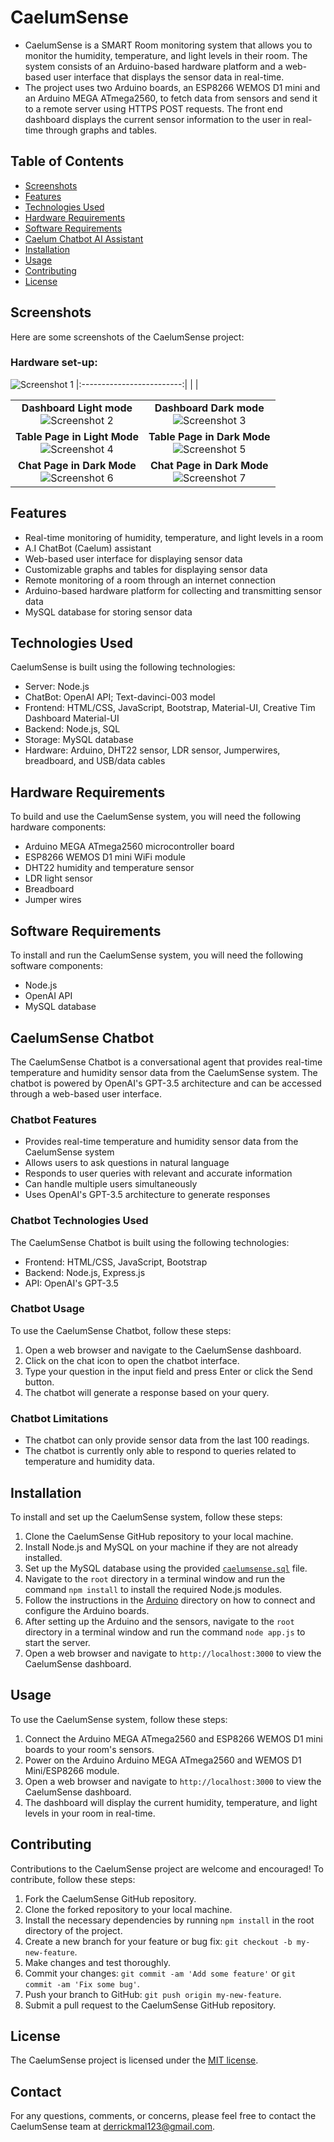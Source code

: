 # CaelumSense

- CaelumSense is a SMART Room monitoring system that allows you to monitor the humidity, temperature, and light levels in their room. The system consists of an Arduino-based hardware platform and a web-based user interface that displays the sensor data in real-time.
- The project uses two Arduino boards, an ESP8266 WEMOS D1 mini and an Arduino MEGA ATmega2560, to fetch data from sensors and send it to a remote server using HTTPS POST requests. The front end dashboard displays the current sensor information to the user in real-time through graphs and tables.

## Table of Contents

- [Screenshots](#screenshots)
- [Features](#features)
- [Technologies Used](#technologies-used)
- [Hardware Requirements](#hardware-requirements)
- [Software Requirements](#software-requirements)
- [Caelum Chatbot AI Assistant](#CaelumSense-Chatbot)
- [Installation](#installation)
- [Usage](#usage)
- [Contributing](#contributing)
- [License](#license)

## Screenshots

Here are some screenshots of the CaelumSense project:

### Hardware set-up:
![Screenshot 1](/screenshots/IMG_20230413_143824_578.jpg)
|:-------------------------:|
| | 

| | |
|:-------------------------:|:-------------------------:|
|**Dashboard Light mode**<br>![Screenshot 2](/screenshots/caelumsense_dash_light.png)|**Dashboard Dark mode**<br>![Screenshot 3](/screenshots/caelumsense_dash_dark.png)|
|**Table Page in Light Mode**<br>![Screenshot 4](/screenshots/caelumsense_table_light.png)|**Table Page in Dark Mode**<br>![Screenshot 5](/screenshots/caelumsense_table_dark.png)|
|**Chat Page in Dark Mode**<br>![Screenshot 6](/screenshots/caelumsense_chart_light.png)|**Chat Page in Dark Mode**<br>![Screenshot 7](/screenshots/caelumsense_chart_dark.png)|

## Features

- Real-time monitoring of humidity, temperature, and light levels in a room
- A.I ChatBot (Caelum) assistant
- Web-based user interface for displaying sensor data
- Customizable graphs and tables for displaying sensor data
- Remote monitoring of a room through an internet connection
- Arduino-based hardware platform for collecting and transmitting sensor data
- MySQL database for storing sensor data

## Technologies Used

CaelumSense is built using the following technologies:

- Server: Node.js
- ChatBot: OpenAI API; Text-davinci-003 model
- Frontend: HTML/CSS, JavaScript, Bootstrap, Material-UI, Creative Tim Dashboard Material-UI
- Backend: Node.js, SQL
- Storage: MySQL database
- Hardware: Arduino, DHT22 sensor, LDR sensor, Jumperwires, breadboard, and USB/data cables

## Hardware Requirements

To build and use the CaelumSense system, you will need the following hardware components:

- Arduino MEGA ATmega2560 microcontroller board
- ESP8266 WEMOS D1 mini WiFi module
- DHT22 humidity and temperature sensor
- LDR light sensor
- Breadboard
- Jumper wires

## Software Requirements

To install and run the CaelumSense system, you will need the following software components:

- Node.js
- OpenAI API
- MySQL database

## CaelumSense Chatbot

The CaelumSense Chatbot is a conversational agent that provides real-time temperature and humidity sensor data from the CaelumSense system. The chatbot is powered by OpenAI's GPT-3.5 architecture and can be accessed through a web-based user interface.

### Chatbot Features

- Provides real-time temperature and humidity sensor data from the CaelumSense system
- Allows users to ask questions in natural language
- Responds to user queries with relevant and accurate information
- Can handle multiple users simultaneously
- Uses OpenAI's GPT-3.5 architecture to generate responses

### Chatbot Technologies Used

The CaelumSense Chatbot is built using the following technologies:

- Frontend: HTML/CSS, JavaScript, Bootstrap
- Backend: Node.js, Express.js
- API: OpenAI's GPT-3.5

### Chatbot Usage

To use the CaelumSense Chatbot, follow these steps:

1. Open a web browser and navigate to the CaelumSense dashboard.
2. Click on the chat icon to open the chatbot interface.
3. Type your question in the input field and press Enter or click the Send button.
4. The chatbot will generate a response based on your query.

### Chatbot Limitations

- The chatbot can only provide sensor data from the last 100 readings.
- The chatbot is currently only able to respond to queries related to temperature and humidity data.
## Installation

To install and set up the CaelumSense system, follow these steps:

1. Clone the CaelumSense GitHub repository to your local machine.
2. Install Node.js and MySQL on your machine if they are not already installed.
3. Set up the MySQL database using the provided [`caelumsense.sql`](https://github.com/DeroMal/CaelumSense-SMART-ROOM/tree/master/database) file.
4. Navigate to the `root` directory in a terminal window and run the command `npm install` to install the required Node.js modules.
5. Follow the instructions in the [Arduino](https://github.com/DeroMal/CaelumSense-SMART-ROOM/tree/master/Arduino#readme) directory on how to connect and configure the Arduino boards.
6. After setting up the Arduino and the sensors, navigate to the `root` directory in a terminal window and run the command `node app.js` to start the server.
7. Open a web browser and navigate to `http://localhost:3000` to view the CaelumSense dashboard.

## Usage

To use the CaelumSense system, follow these steps:

1. Connect the Arduino MEGA ATmega2560 and ESP8266 WEMOS D1 mini boards to your room's sensors.
2. Power on the Arduino Arduino MEGA ATmega2560 and WEMOS D1 Mini/ESP8266 module.
3. Open a web browser and navigate to `http://localhost:3000` to view the CaelumSense dashboard.
4. The dashboard will display the current humidity, temperature, and light levels in your room in real-time.

## Contributing

Contributions to the CaelumSense project are welcome and encouraged! To contribute, follow these steps:

1. Fork the CaelumSense GitHub repository.
2. Clone the forked repository to your local machine.
3. Install the necessary dependencies by running `npm install` in the root directory of the project.
4. Create a new branch for your feature or bug fix: `git checkout -b my-new-feature`.
5. Make changes and test thoroughly.
6. Commit your changes: `git commit -am 'Add some feature'` or `git commit -am 'Fix some bug'`.
7. Push your branch to GitHub: `git push origin my-new-feature`.
8. Submit a pull request to the CaelumSense GitHub repository.

## License

The CaelumSense project is licensed under the [MIT license](https://opensource.org/licenses/MIT).

## Contact

For any questions, comments, or concerns, please feel free to contact the CaelumSense team at derrickmal123@gmail.com.
